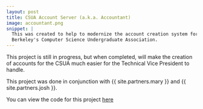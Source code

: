 ```yaml
---
layout: post
title: CSUA Account Server (a.k.a. Accountant)
image: accountant.png
snippet: |
  This was created to help to modernize the account creation system for UC
  Berkeley's Computer Science Undergraduate Association.
---
```

This project is still in progress, but when completed, will make the creation of
accounts for the CSUA much easier for the Technical Vice President to handle. 

This project was done in conjunction with {{ site.partners.mary }} and 
{{ site.partners.josh }}.

You can view the code for this project
[here](https://github.com/CSUA/Account-Server)
